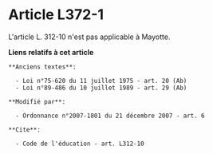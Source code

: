 # Article L372-1

L'article L. 312-10 n'est pas applicable à Mayotte.

**Liens relatifs à cet article**

	**Anciens textes**:

	  - Loi n°75-620 du 11 juillet 1975 - art. 20 (Ab)
	  - Loi n°89-486 du 10 juillet 1989 - art. 29 (Ab)

	**Modifié par**:

	  - Ordonnance n°2007-1801 du 21 décembre 2007 - art. 6

	**Cite**:

	  - Code de l'éducation - art. L312-10
